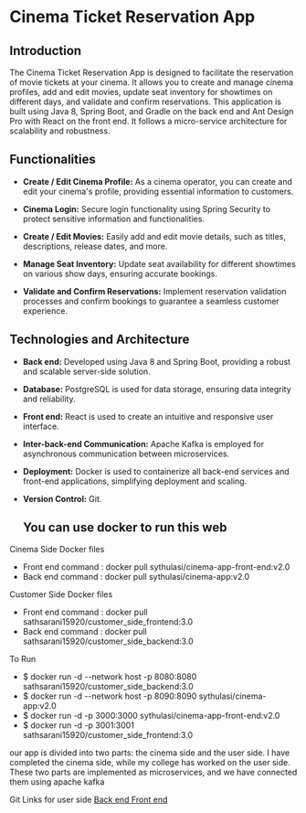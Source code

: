 # Cinema Ticket Reservation App

## Introduction

The Cinema Ticket Reservation App is designed to facilitate the reservation of movie tickets at your cinema. It allows you to create and manage cinema profiles, add and edit movies, update seat inventory for showtimes on different days, and validate and confirm reservations. This application is built using Java 8, Spring Boot, and Gradle on the back end and Ant Design Pro with React on the front end. It follows a micro-service architecture for scalability and robustness.


## Functionalities

- **Create / Edit Cinema Profile:** As a cinema operator, you can create and edit your cinema's profile, providing essential information to customers.

- **Cinema Login:** Secure login functionality using Spring Security to protect sensitive information and functionalities.

- **Create / Edit Movies:** Easily add and edit movie details, such as titles, descriptions, release dates, and more.

- **Manage Seat Inventory:** Update seat availability for different showtimes on various show days, ensuring accurate bookings.

- **Validate and Confirm Reservations:** Implement reservation validation processes and confirm bookings to guarantee a seamless customer experience.

## Technologies and Architecture

- **Back end:** Developed using Java 8 and Spring Boot, providing a robust and scalable server-side solution.

- **Database:** PostgreSQL is used for data storage, ensuring data integrity and reliability.

- **Front end:** React is used to create an intuitive and responsive user interface.

- **Inter-back-end Communication:** Apache Kafka is employed for asynchronous communication between microservices.

- **Deployment:** Docker is used to containerize all back-end services and front-end applications, simplifying deployment and scaling.

- **Version Control:** Git.

  ## You can use docker to run this web
Cinema Side Docker files
  - Front end command : docker pull sythulasi/cinema-app-front-end:v2.0
  - Back end command : docker pull sythulasi/cinema-app:v2.0

Customer Side Docker files
  - Front end command : docker pull sathsarani15920/customer_side_frontend:3.0
  - Back end command : docker pull sathsarani15920/customer_side_backend:3.0

To Run 

- $ docker run -d --network host -p 8080:8080 sathsarani15920/customer_side_backend:3.0
- $ docker run -d --network host -p 8090:8090 sythulasi/cinema-app:v2.0
- $ docker run -d -p 3000:3000 sythulasi/cinema-app-front-end:v2.0
- $ docker run -d -p 3001:3001 sathsarani15920/customer_side_frontend:3.0
  

our app is divided into two parts: the cinema side and the user side. I have completed the cinema side, while my college has worked on the user side. These two parts are implemented as microservices, and we have connected them using apache kafka

Git Links for user side
[Back end ](https://github.com/SathsaraniAththanayaka/CinemaApp_Customer_Backend.git)
[Front end ](https://github.com/SathsaraniAththanayaka/CinemaApp_Customer_Frontend.git)



